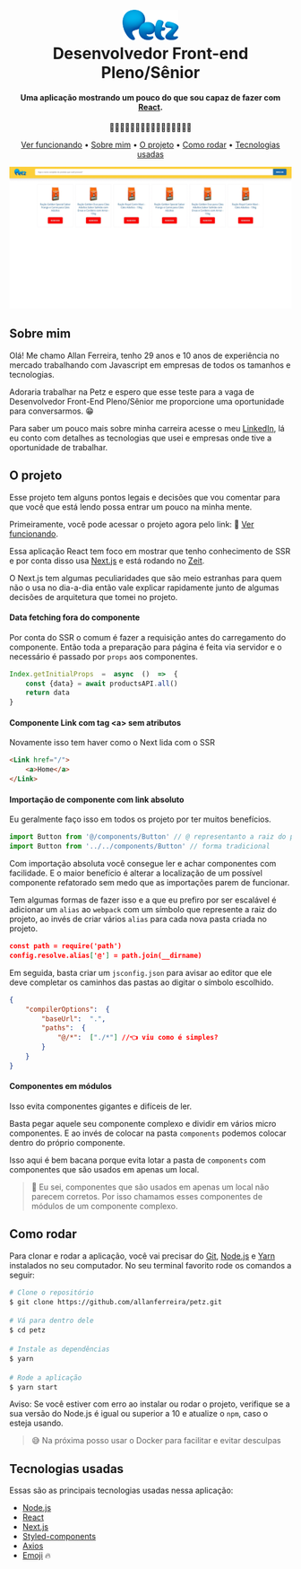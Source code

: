 

<h1 align="center">
  <br>
  <a href="https://www.petz.com.br/" target="_blank"><img src="https://raw.githubusercontent.com/allanferreira/petz/master/public/images/logos/header.png" alt="Petz - Pet Shop Online" width="100"></a>
  <br>
  Desenvolvedor Front-end Pleno/Sênior
  <br>
</h1>

<h4 align="center">
Uma aplicação mostrando um pouco do que sou capaz de fazer com <a target="_blank" href="https://pt-br.reactjs.org/">React</a>. 
</h4>

<p align="center">
🚂🚋🚋🚋🚋🚋🚋🚋🚋🚋🚋🚋🚋🚋🚋🚋
</p>

<p align="center">
  <a href="https://petz.now.sh/" target="_blank">Ver funcionando</a> •
  <a href="#sobre-mim">Sobre mim</a> •
  <a href="#o-projeto">O projeto</a> •
  <a href="#como-rodar">Como rodar</a> •
  <a href="#tecnologias-usadas">Tecnologias usadas</a>
</p>

![screenshot](https://raw.githubusercontent.com/allanferreira/petz/master/public/images/doc/intro.gif)

## Sobre mim

Olá! Me chamo Allan Ferreira, tenho 29 anos e 10 anos de experiência no mercado trabalhando com Javascript em empresas de todos os tamanhos e tecnologias.  

Adoraria trabalhar na Petz e espero que esse teste para a vaga de Desenvolvedor Front-End Pleno/Sênior me proporcione uma oportunidade para conversarmos. 😁

Para saber um pouco mais sobre minha carreira acesse o meu [LinkedIn](https://www.linkedin.com/in/mechamoallan/), lá eu conto com detalhes as tecnologias que usei e empresas onde tive a oportunidade de trabalhar.

## O projeto

Esse projeto tem alguns pontos legais e decisões que vou comentar para que você que está lendo possa entrar um pouco na minha mente.

Primeiramente, você pode acessar o projeto agora pelo link: 🥳 [Ver funcionando](https://petz.now.sh/).

Essa aplicação React tem foco em mostrar que tenho conhecimento de SSR e por conta disso usa [Next.js](https://nextjs.org/) e está rodando no [Zeit](https://zeit.co/).

O Next.js tem algumas peculiaridades que são meio estranhas para quem não o usa no dia-a-dia então vale explicar rapidamente junto de algumas decisões de arquitetura que tomei no projeto.

#### Data fetching fora do componente
Por conta do SSR o comum é fazer a requisição antes do carregamento do componente. Então toda a preparação para página é feita via servidor e o necessário é passado por `props` aos componentes.
```js
Index.getInitialProps  =  async  ()  =>  {
    const {data} = await productsAPI.all()
    return data
}
``` 
#### Componente Link com tag \<a> sem atributos
Novamente isso tem haver como o Next lida com o SSR
```html
<Link href="/">
    <a>Home</a>
</Link>
```

#### Importação de componente com link absoluto
Eu geralmente faço isso em todos os projeto por ter muitos benefícios.
```js
import Button from '@/components/Button' // @ representanto a raiz do projeto
import Button from '../../components/Button' // forma tradicional
```
Com importação absoluta você consegue ler e achar componentes com facilidade. E o maior benefício é alterar a localização de um possível componente refatorado sem medo que as importações parem de funcionar. 

Tem algumas formas de fazer isso e a que eu prefiro por ser escalável é adicionar um `alias` ao `webpack` com um símbolo que represente a raiz do projeto, ao invés de criar vários `alias` para cada nova pasta criada no projeto.
```json
const path = require('path')
config.resolve.alias['@'] = path.join(__dirname)
```
Em seguida, basta criar um `jsconfig.json` para avisar ao editor que ele deve completar os caminhos das pastas ao digitar o símbolo escolhido.
```json
{
    "compilerOptions":  {
        "baseUrl":  ".",
        "paths":  {
            "@/*":  ["./*"] //👈 viu como é simples?
        }
    }
}
```
#### Componentes em módulos
Isso evita componentes gigantes e difíceis de ler. 

Basta pegar aquele seu componente complexo e dividir em vários micro componentes.
E ao invés de colocar na pasta `components` podemos colocar dentro do próprio componente.

Isso aqui é bem bacana porque evita lotar a pasta de `components` com componentes que são usados em apenas um local.
> 🤔 Eu sei, componentes que são usados em apenas um local não parecem corretos. Por isso chamamos esses componentes de módulos de um componente complexo.

## Como rodar

Para clonar e rodar a aplicação, você vai precisar do [Git](https://git-scm.com), [Node.js](https://nodejs.org/en/download/) e [Yarn](https://yarnpkg.com/) instalados no seu computador. No seu terminal favorito rode os comandos a seguir:

```bash
# Clone o repositório
$ git clone https://github.com/allanferreira/petz.git

# Vá para dentro dele
$ cd petz

# Instale as dependências
$ yarn

# Rode a aplicação
$ yarn start
```

Aviso: Se você estiver com erro ao instalar ou rodar o projeto, verifique se a sua versão do Node.js é igual ou superior a 10 e atualize o `npm`, caso o esteja usando. 
> 😅 Na próxima posso usar o Docker para facilitar e evitar desculpas

## Tecnologias usadas

Essas são as principais tecnologias usadas nessa aplicação:

- [Node.js](https://nodejs.org/)
- [React](https://pt-br.reactjs.org/)
- [Next.js](https://nextjs.org/)
- [Styled-components](https://styled-components.com/)
- [Axios](https://github.com/axios/axios)
- [Emoji](https://getemoji.com/) 🔥
